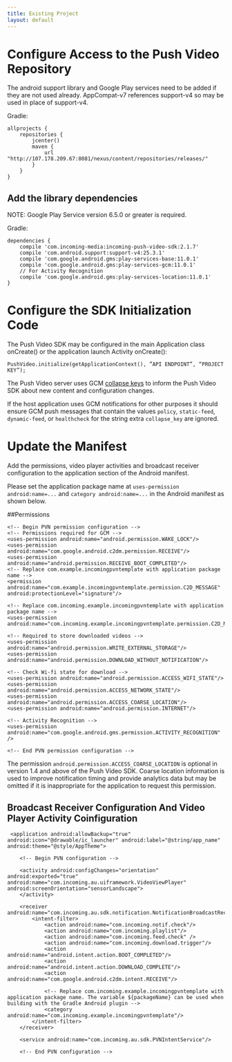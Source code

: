 ```yaml
---
title: Existing Project
layout: default
---
```



# Configure Access to the Push Video Repository

The android support library and Google Play services need to be added if they are not used already. AppCompat-v7 references support-v4 so may be used in place of support-v4.

Gradle:

    allprojects {
        repositories {
            jcenter()
            maven {
                url "http://107.178.209.67:8081/nexus/content/repositories/releases/"
            }
        }
    }

## Add the library dependencies

NOTE: Google Play Service version 6.5.0 or greater is required.

Gradle:

    dependencies {
        compile 'com.incoming-media:incoming-push-video-sdk:2.1.7'
        compile 'com.android.support:support-v4:25.3.1'
        compile 'com.google.android.gms:play-services-base:11.0.1'
        compile 'com.google.android.gms:play-services-gcm:11.0.1'
        // For Activity Recognition
        compile 'com.google.android.gms:play-services-location:11.0.1'
    }



# Configure the SDK Initialization Code

The Push Video SDK may be configured in the main Application class onCreate() or the application launch Activity onCreate():

    PushVideo.initialize(getApplicationContext(), ”API ENDPOINT”, “PROJECT KEY”);
    
The Push Video server uses GCM [collapse keys](https://developers.google.com/cloud-messaging/concept-options#collapsible_and_non-collapsible_messages) to inform the Push Video SDK about new content and configuration changes.

If the host application uses GCM notifications for other purposes it should ensure GCM push messages that contain the values `policy`, `static-feed`, `dynamic-feed`, or `healthcheck` for the string extra `collapse_key` are ignored.

# Update the Manifest


Add the permissions, video player activities and broadcast receiver configuration to the application section of the Android manifest.

Please set the application package name at `uses-permission android:name=...` and `category android:name=...` in the Android manifest as shown below.

##Permissions

    <!-- Begin PVN permission configuration -->
    <!-- Permissions required for GCM -->
    <uses-permission android:name="android.permission.WAKE_LOCK"/>
    <uses-permission android:name="com.google.android.c2dm.permission.RECEIVE"/>
    <uses-permission android:name="android.permission.RECEIVE_BOOT_COMPLETED"/>
    <!-- Replace com.example.incomingpvntemplate with application package name -->
    <permission android:name="com.example.incomingpvntemplate.permission.C2D_MESSAGE" android:protectionLevel="signature"/>

    <!-- Replace com.incoming.example.incomingpvntemplate with application package name -->
    <uses-permission android:name="com.incoming.example.incomingpvntemplate.permission.C2D_MESSAGE"/>

    <!-- Required to store downloaded videos -->
    <uses-permission android:name="android.permission.WRITE_EXTERNAL_STORAGE"/>
    <uses-permission android:name="android.permission.DOWNLOAD_WITHOUT_NOTIFICATION"/>

    <!-- Check Wi-fi state for download -->
    <uses-permission android:name="android.permission.ACCESS_WIFI_STATE"/>
    <uses-permission android:name="android.permission.ACCESS_NETWORK_STATE"/>
    <uses-permission android:name="android.permission.ACCESS_COARSE_LOCATION"/>
    <uses-permission android:name="android.permission.INTERNET"/>

    <!-- Activity Recognition -->
    <uses-permission android:name="com.google.android.gms.permission.ACTIVITY_RECOGNITION" />
   
    <!-- End PVN permission configuration -->

The permission `android.permission.ACCESS_COARSE_LOCATION` is optional in version 1.4 and above of the Push Video SDK. Coarse location information is used to improve notification timing and provide analytics data but may be omitted if it is inappropriate for the application to request this permission.

## Broadcast Receiver Configuration And Video Player Activity Coinfiguration

     <application android:allowBackup="true" android:icon="@drawable/ic_launcher" android:label="@string/app_name" android:theme="@style/AppTheme">

        <!-- Begin PVN configuration -->

        <activity android:configChanges="orientation" android:exported="true" android:name="com.incoming.au.uiframework.VideoViewPlayer" android:screenOrientation="sensorLandscape">
        </activity>

        <receiver android:name="com.incoming.au.sdk.notification.NotificationBroadcastReceiver">
            <intent-filter>
                <action android:name="com.incoming.notif.check"/>
                <action android:name="com.incoming.playlist"/>
                <action android:name="com.incoming.feed.check" />
                <action android:name="com.incoming.download.trigger"/>
                <action android:name="android.intent.action.BOOT_COMPLETED"/>
                <action android:name="android.intent.action.DOWNLOAD_COMPLETE"/>
                <action android:name="com.google.android.c2dm.intent.RECEIVE"/>

                <!-- Replace com.incoming.example.incomingpvntemplate with application package name. The variable ${packageName} can be used when building with the Gradle Android plugin -->
                <category android:name="com.incoming.example.incomingpvntemplate"/>
            </intent-filter>
        </receiver>

        <service android:name="com.incoming.au.sdk.PVNIntentService"/>

        <!-- End PVN configuration -->



